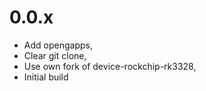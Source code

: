 # 0.0.x

- Add opengapps,
- Clear git clone,
- Use own fork of device-rockchip-rk3328,
- Initial build

